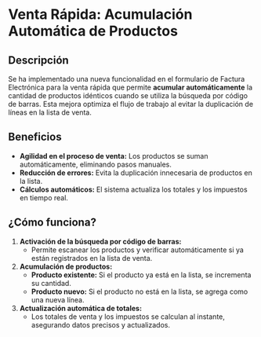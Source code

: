 # Venta Rápida: Acumulación Automática de Productos

## Descripción
Se ha implementado una nueva funcionalidad en el formulario de Factura Electrónica para la venta rápida que permite **acumular automáticamente** la cantidad de productos idénticos cuando se utiliza la búsqueda por código de barras. Esta mejora optimiza el flujo de trabajo al evitar la duplicación de líneas en la lista de venta.

## Beneficios
* **Agilidad en el proceso de venta:** Los productos se suman automáticamente, eliminando pasos manuales.
* **Reducción de errores:** Evita la duplicación innecesaria de productos en la lista.
* **Cálculos automáticos:** El sistema actualiza los totales y los impuestos en tiempo real.

## ¿Cómo funciona?
1. **Activación de la búsqueda por código de barras:**
   * Permite escanear los productos y verificar automáticamente si ya están registrados en la lista de venta.
2. **Acumulación de productos:**
   * **Producto existente:** Si el producto ya está en la lista, se incrementa su cantidad.
   * **Producto nuevo:** Si el producto no está en la lista, se agrega como una nueva línea.
3. **Actualización automática de totales:**
   * Los totales de venta y los impuestos se calculan al instante, asegurando datos precisos y actualizados.